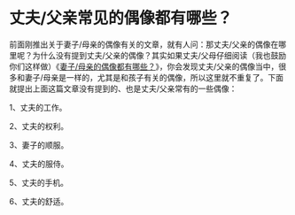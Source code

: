 # 丈夫/父亲常见的偶像都有哪些？



<p>前面刚推出关于妻子/母亲的偶像有关的文章，就有人问：那丈夫/父亲的偶像在哪里呢？为什么没有提到丈夫/父亲的偶像？其实如果丈夫/父母仔细阅读（我也鼓励你们这样做）《<a href="/node/27513">妻子/母亲的偶像都有哪些？</a>》，你会发现丈夫/父亲的偶像当中，很多和妻子/母亲是一样的，尤其是和孩子有关的偶像，所以这里就不重复了。下面就提出上面这篇文章没有提到的、也是丈夫/父亲常有的一些偶像：</p>

<p>1、丈夫的工作。</p>

<p>2、丈夫的权利。</p>

<p>3、妻子的顺服。</p>

<p>4、丈夫的服侍。</p>

<p>5、丈夫的手机。</p>

<p>6、丈夫的舒适。</p>